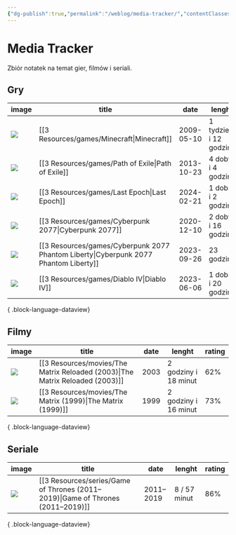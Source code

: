 ```yaml
---
{"dg-publish":true,"permalink":"/weblog/media-tracker/","contentClasses":"cards-cols-3 cards"}
---
```



# Media Tracker

Zbiór notatek na temat gier, filmów i seriali.

## Gry

| image                                                                                 | title                                                                                   | date       | lenght                | rating |
| ------------------------------------------------------------------------------------- | --------------------------------------------------------------------------------------- | ---------- | --------------------- | ------ |
| ![](https://media.rawg.io/media/games/b4e/b4e4c73d5aa4ec66bbf75375c4847a2b.jpg)       | [[3 Resources/games/Minecraft\|Minecraft]]                                           | 2009-05-10 | 1 tydzień i 12 godzin | 83%    |
| ![](https://media.rawg.io/media/games/d0f/d0f91fe1d92332147e5db74e207cfc7a.jpg)       | [[3 Resources/games/Path of Exile\|Path of Exile]]                                   | 2013-10-23 | 4 doby i 4 godziny    | 86%    |
| ![](https://media.rawg.io/media/screenshots/ba8/ba855cf221369f1ff3337580326b3868.jpg) | [[3 Resources/games/Last Epoch\|Last Epoch]]                                         | 2024-02-21 | 1 doba i 2 godziny    | 79%    |
| ![](https://media.rawg.io/media/games/26d/26d4437715bee60138dab4a7c8c59c92.jpg)       | [[3 Resources/games/Cyberpunk 2077\|Cyberpunk 2077]]                                 | 2020-12-10 | 2 doby i 16 godzin    | 86%    |
| ![](https://media.rawg.io/media/games/062/06285b425e61623530c5430f20e5d222.jpg)       | [[3 Resources/games/Cyberpunk 2077 Phantom Liberty\|Cyberpunk 2077 Phantom Liberty]] | 2023-09-26 | 23 godziny            | 89%    |
| ![](https://media.rawg.io/media/games/77d/77d51f8f4a07c3eecb0f8504027b1bf0.jpg)       | [[3 Resources/games/Diablo IV\|Diablo IV]]                                           | 2023-06-06 | 1 doba i 20 godzin    | 86%    |

{ .block-language-dataview}

## Filmy

| image                                                                                                                                           | title                                                                            | date | lenght               | rating |
| ----------------------------------------------------------------------------------------------------------------------------------------------- | -------------------------------------------------------------------------------- | ---- | -------------------- | ------ |
| ![](https://m.media-amazon.com/images/M/MV5BODE0MzZhZTgtYzkwYi00YmI5LThlZWYtOWRmNWE5ODk0NzMxXkEyXkFqcGdeQXVyNjU0OTQ0OTY@._V1_SX300.jpg)         | [[3 Resources/movies/The Matrix Reloaded (2003)\|The Matrix Reloaded (2003)]] | 2003 | 2 godziny i 18 minut | 62%    |
| ![](https://m.media-amazon.com/images/M/MV5BNzQzOTk3OTAtNDQ0Zi00ZTVkLWI0MTEtMDllZjNkYzNjNTc4L2ltYWdlXkEyXkFqcGdeQXVyNjU0OTQ0OTY@._V1_SX300.jpg) | [[3 Resources/movies/The Matrix (1999)\|The Matrix (1999)]]                   | 1999 | 2 godziny i 16 minut | 73%    |

{ .block-language-dataview}

## Seriale

| image                                                                                                                                   | title                                                                              | date      | lenght       | rating |
| --------------------------------------------------------------------------------------------------------------------------------------- | ---------------------------------------------------------------------------------- | --------- | ------------ | ------ |
| ![](https://m.media-amazon.com/images/M/MV5BN2IzYzBiOTQtNGZmMi00NDI5LTgxMzMtN2EzZjA1NjhlOGMxXkEyXkFqcGdeQXVyNjAwNDUxODI@._V1_SX300.jpg) | [[3 Resources/series/Game of Thrones (2011–2019)\|Game of Thrones (2011–2019)]] | 2011–2019 | 8 / 57 minut | 86%    |

{ .block-language-dataview}
